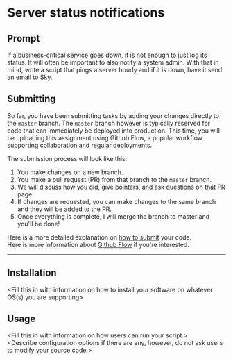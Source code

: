 # Server status notifications

## Prompt

If a business-critical service goes down, it is not enough to just log its status. It will often be important to also notify a system admin. With that in mind, write a script that pings a server hourly and if it is down, have it send an email to Sky.

## Submitting

So far, you have been submitting tasks by adding your changes directly to the `master` branch. The `master` branch however is typically reserved for code that can immediately be deployed into production. This time, you will be uploading this assignment using Github Flow, a popular workflow supporting collaboration and regular deployments.

The submission process will look like this:
1. You make changes on a new branch.
2. You make a pull request (PR) from that branch to the `master` branch.
3. We will discuss how you did, give pointers, and ask questions on that PR page
4. If changes are requested, you can make changes to the same branch and they will be added to the PR.
5. Once everything is complete, I will merge the branch to master and you'll be done!

Here is a more detailed explanation on [how to submit](https://github.com/dpac-practicum/Submitting#submitting-tasks) your code.  
Here is more information about [Github Flow](https://guides.github.com/introduction/flow/) if you're interested.

---

## Installation

\<Fill this in with information on how to install your software on whatever OS(s) you are supporting\>

## Usage

\<Fill this in with information on how users can run your script.\>  
\<Describe configuration options if there are any, however, do not ask users to modify your source code.\>



